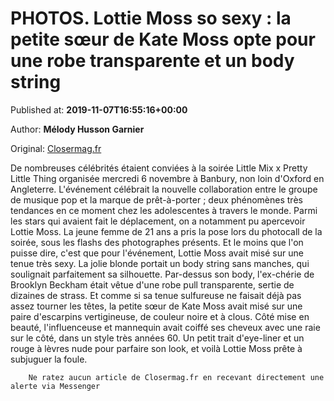 
# PHOTOS. Lottie Moss so sexy : la petite sœur de Kate Moss opte pour une robe transparente et un body string

Published at: **2019-11-07T16:55:16+00:00**

Author: **Mélody Husson Garnier**

Original: [Closermag.fr](https://www.closermag.fr/people/photos-lottie-moss-so-sexy-la-petite-s-ur-de-kate-moss-opte-pour-une-robe-transp-1046166)

De nombreuses célébrités étaient conviées à la soirée Little Mix x Pretty Little Thing organisée mercredi 6 novembre à Banbury, non loin d'Oxford en Angleterre. L'événement célébrait la nouvelle collaboration entre le groupe de musique pop et la marque de prêt-à-porter ; deux phénomènes très tendances en ce moment chez les adolescentes à travers le monde. Parmi les stars qui avaient fait le déplacement, on a notamment pu apercevoir Lottie Moss.
La jeune femme de 21 ans a pris la pose lors du photocall de la soirée, sous les flashs des photographes présents. Et le moins que l'on puisse dire, c'est que pour l'événement, Lottie Moss avait misé sur une tenue très sexy. La jolie blonde portait un body string sans manches, qui soulignait parfaitement sa silhouette. Par-dessus son body, l'ex-chérie de Brooklyn Beckham était vêtue d'une robe pull transparente, sertie de dizaines de strass.
Et comme si sa tenue sulfureuse ne faisait déjà pas assez tourner les têtes, la petite sœur de Kate Moss avait misé sur une paire d'escarpins vertigineuse, de couleur noire et à clous. Côté mise en beauté, l'influenceuse et mannequin avait coiffé ses cheveux avec une raie sur le côté, dans un style très années 60. Un petit trait d'eye-liner et un rouge à lèvres nude pour parfaire son look, et voilà Lottie Moss prête à subjuguer la foule.

        Ne ratez aucun article de Closermag.fr en recevant directement une alerte via Messenger
      
